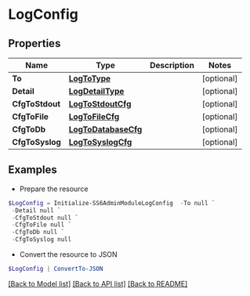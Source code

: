 # LogConfig
## Properties

Name | Type | Description | Notes
------------ | ------------- | ------------- | -------------
**To** | [**LogToType**](LogToType.md) |  | [optional] 
**Detail** | [**LogDetailType**](LogDetailType.md) |  | [optional] 
**CfgToStdout** | [**LogToStdoutCfg**](LogToStdoutCfg.md) |  | [optional] 
**CfgToFile** | [**LogToFileCfg**](LogToFileCfg.md) |  | [optional] 
**CfgToDb** | [**LogToDatabaseCfg**](LogToDatabaseCfg.md) |  | [optional] 
**CfgToSyslog** | [**LogToSyslogCfg**](LogToSyslogCfg.md) |  | [optional] 

## Examples

- Prepare the resource
```powershell
$LogConfig = Initialize-SS6AdminModuleLogConfig  -To null `
 -Detail null `
 -CfgToStdout null `
 -CfgToFile null `
 -CfgToDb null `
 -CfgToSyslog null
```

- Convert the resource to JSON
```powershell
$LogConfig | ConvertTo-JSON
```

[[Back to Model list]](../README.md#documentation-for-models) [[Back to API list]](../README.md#documentation-for-api-endpoints) [[Back to README]](../README.md)

